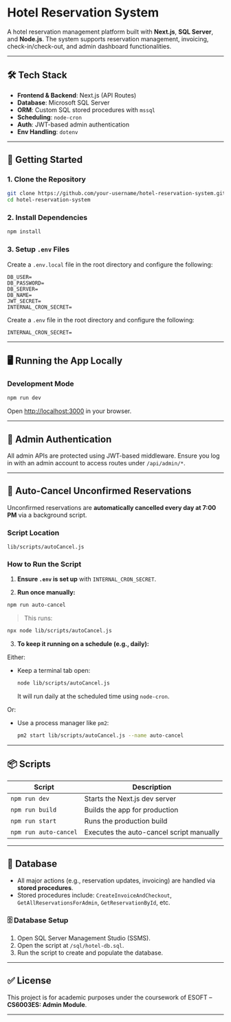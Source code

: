 # Hotel Reservation System

A hotel reservation management platform built with **Next.js**, **SQL Server**, and **Node.js**. The system supports reservation management, invoicing, check-in/check-out, and admin dashboard functionalities.

---

## 🛠️ Tech Stack

- **Frontend & Backend**: Next.js (API Routes)
- **Database**: Microsoft SQL Server
- **ORM**: Custom SQL stored procedures with `mssql`
- **Scheduling**: `node-cron`
- **Auth**: JWT-based admin authentication
- **Env Handling**: `dotenv`

---

## 🚀 Getting Started

### 1. Clone the Repository

```bash
git clone https://github.com/your-username/hotel-reservation-system.git
cd hotel-reservation-system
```

### 2. Install Dependencies

```bash
npm install
```

### 3. Setup `.env` Files

Create a `.env.local` file in the root directory and configure the following:

```env
DB_USER=
DB_PASSWORD=
DB_SERVER=
DB_NAME=
JWT_SECRET=
INTERNAL_CRON_SECRET=
```

Create a `.env` file in the root directory and configure the following:

```env
INTERNAL_CRON_SECRET=
```

---

## 🖥️ Running the App Locally

### Development Mode

```bash
npm run dev
```

Open [http://localhost:3000](http://localhost:3000) in your browser.

---

## 🧠 Admin Authentication

All admin APIs are protected using JWT-based middleware. Ensure you log in with an admin account to access routes under `/api/admin/*`.

---

## 🔄 Auto-Cancel Unconfirmed Reservations

Unconfirmed reservations are **automatically cancelled every day at 7:00 PM** via a background script.

### Script Location

```
lib/scripts/autoCancel.js
```

### How to Run the Script

1. **Ensure `.env` is set up** with `INTERNAL_CRON_SECRET`.

2. **Run once manually:**

```bash
npm run auto-cancel
```

> This runs:
```bash
npx node lib/scripts/autoCancel.js
```

3. **To keep it running on a schedule (e.g., daily):**

Either:
- Keep a terminal tab open:
  ```bash
  node lib/scripts/autoCancel.js
  ```
  It will run daily at the scheduled time using `node-cron`.

Or:
- Use a process manager like `pm2`:
  ```bash
  pm2 start lib/scripts/autoCancel.js --name auto-cancel
  ```

---

## 📦 Scripts

| Script             | Description                                 |
|--------------------|---------------------------------------------|
| `npm run dev`      | Starts the Next.js dev server               |
| `npm run build`    | Builds the app for production               |
| `npm run start`    | Runs the production build                   |
| `npm run auto-cancel` | Executes the auto-cancel script manually |

---

## 🧪 Database

- All major actions (e.g., reservation updates, invoicing) are handled via **stored procedures**.
- Stored procedures include: `CreateInvoiceAndCheckout`, `GetAllReservationsForAdmin`, `GetReservationById`, etc.

### 🗄️ Database Setup

1. Open SQL Server Management Studio (SSMS).
2. Open the script at `/sql/hotel-db.sql`.
3. Run the script to create and populate the database.

---

## ✅ License

This project is for academic purposes under the coursework of ESOFT – **CS6003ES: Admin Module**.

---